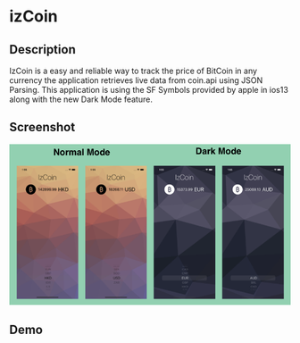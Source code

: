 # izCoin

## Description

IzCoin is a easy and reliable way to track the price of BitCoin in any currency the application retrieves live data from coin.api using JSON Parsing. This application is using the SF Symbols provided by apple in ios13 along with the new Dark Mode feature.

## Screenshot

![](Screenshot/izcoin.screenshot.png)


## Demo

